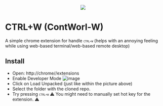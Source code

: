 <p align="center">
<img src="https://user-images.githubusercontent.com/34544253/146424695-15415a1a-bad0-4b8a-8018-7bce165466ef.png"></img>
</p>

# CTRL+W (ContWorl-W)
A simple chrome extension for handle <code><code><code>CTRL</code><code>+</code><code>W</code></code></code> (helps with an annoying feeling while using web-based terminal/web-based remote desktop)

## Install
 - Open: http://chrome//extensions
 - Enable Developer Mode
![image](https://user-images.githubusercontent.com/34544253/146425917-fc4e30ab-cee5-4746-b2ec-e7ea54b62083.png)
 - Click on Load Unpacked (just like within the picture above)
 - Select the folder with the cloned repo.
 - Try pressing <code><code><code>CTRL</code><code>+</code><code>W</code></code></code> ⚠️ You might need to manually set hot key for the extension. ⚠️
